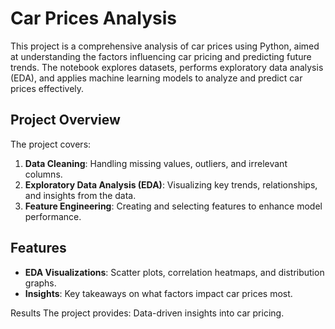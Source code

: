# Car Prices Analysis

This project is a comprehensive analysis of car prices using Python, aimed at understanding the factors influencing car pricing and predicting future trends. The notebook explores datasets, performs exploratory data analysis (EDA), and applies machine learning models to analyze and predict car prices effectively.

## Project Overview

The project covers:
1. **Data Cleaning**: Handling missing values, outliers, and irrelevant columns.
2. **Exploratory Data Analysis (EDA)**: Visualizing key trends, relationships, and insights from the data.
3. **Feature Engineering**: Creating and selecting features to enhance model performance.

## Features

- **EDA Visualizations**: Scatter plots, correlation heatmaps, and distribution graphs.
- **Insights**: Key takeaways on what factors impact car prices most.


Results
The project provides:
Data-driven insights into car pricing.
